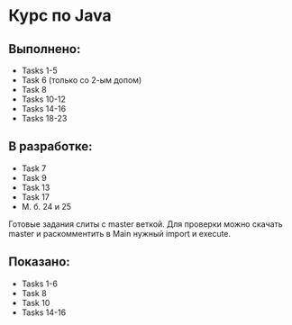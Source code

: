 # Курс по Java
## Выполнено:
- Tasks 1-5
- Task 6 (только со 2-ым допом)
- Task 8
- Tasks 10-12
- Tasks 14-16
- Tasks 18-23

## В разработке:
- Task 7
- Task 9
- Task 13
- Task 17
- М. б. 24 и 25

Готовые задания слиты с master веткой.
Для проверки можно скачать master и раскомментить в Main нужный import и execute.

## Показано:
- Tasks 1-6
- Task 8
- Task 10       
- Tasks 14-16